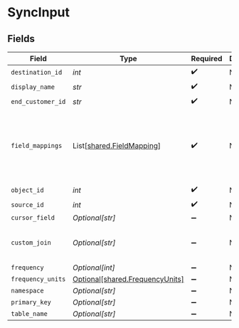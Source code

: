 # SyncInput


## Fields

| Field                                                                                          | Type                                                                                           | Required                                                                                       | Description                                                                                    | Example                                                                                        |
| ---------------------------------------------------------------------------------------------- | ---------------------------------------------------------------------------------------------- | ---------------------------------------------------------------------------------------------- | ---------------------------------------------------------------------------------------------- | ---------------------------------------------------------------------------------------------- |
| `destination_id`                                                                               | *int*                                                                                          | :heavy_check_mark:                                                                             | N/A                                                                                            | 2                                                                                              |
| `display_name`                                                                                 | *str*                                                                                          | :heavy_check_mark:                                                                             | N/A                                                                                            | Event Sync                                                                                     |
| `end_customer_id`                                                                              | *str*                                                                                          | :heavy_check_mark:                                                                             | N/A                                                                                            | abc123                                                                                         |
| `field_mappings`                                                                               | List[[shared.FieldMapping](../../models/shared/fieldmapping.md)]                               | :heavy_check_mark:                                                                             | N/A                                                                                            | [<br/>{<br/>"source_field_name": "event_name",<br/>"destination_field_name": "event"<br/>}<br/>] |
| `object_id`                                                                                    | *int*                                                                                          | :heavy_check_mark:                                                                             | N/A                                                                                            | 3                                                                                              |
| `source_id`                                                                                    | *int*                                                                                          | :heavy_check_mark:                                                                             | N/A                                                                                            | 1                                                                                              |
| `cursor_field`                                                                                 | *Optional[str]*                                                                                | :heavy_minus_sign:                                                                             | N/A                                                                                            | updated_at                                                                                     |
| `custom_join`                                                                                  | *Optional[str]*                                                                                | :heavy_minus_sign:                                                                             | N/A                                                                                            | select * from events join additional_properties on events.id = additional_properties.event_id; |
| `frequency`                                                                                    | *Optional[int]*                                                                                | :heavy_minus_sign:                                                                             | N/A                                                                                            | 30                                                                                             |
| `frequency_units`                                                                              | [Optional[shared.FrequencyUnits]](../../models/shared/frequencyunits.md)                       | :heavy_minus_sign:                                                                             | N/A                                                                                            |                                                                                                |
| `namespace`                                                                                    | *Optional[str]*                                                                                | :heavy_minus_sign:                                                                             | N/A                                                                                            | end_customer_bigquery_dataset                                                                  |
| `primary_key`                                                                                  | *Optional[str]*                                                                                | :heavy_minus_sign:                                                                             | N/A                                                                                            | event_id                                                                                       |
| `table_name`                                                                                   | *Optional[str]*                                                                                | :heavy_minus_sign:                                                                             | N/A                                                                                            | end_customer_events                                                                            |